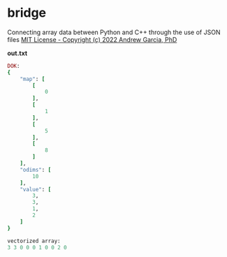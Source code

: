 # bridge

Connecting array data between Python and C++ through the use of JSON files
[MIT License - Copyright (c) 2022 Andrew Garcia, PhD](LICENSE)

**out.txt**

```ruby
DOK:
{
    "map": [
        [
            0
        ],
        [
            1
        ],
        [
            5
        ],
        [
            8
        ]
    ],
    "odims": [
        10
    ],
    "value": [
        3,
        3,
        1,
        2
    ]
}

vectorized array:
3 3 0 0 0 1 0 0 2 0
```

